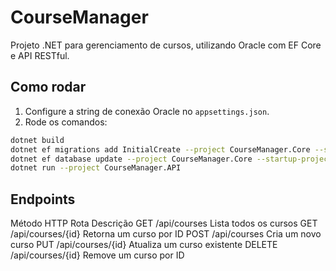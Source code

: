 # CourseManager

Projeto .NET para gerenciamento de cursos, utilizando Oracle com EF Core e API RESTful.

## Como rodar

1. Configure a string de conexão Oracle no `appsettings.json`.
2. Rode os comandos:

```bash
dotnet build
dotnet ef migrations add InitialCreate --project CourseManager.Core --startup-project CourseManager.API
dotnet ef database update --project CourseManager.Core --startup-project CourseManager.API
dotnet run --project CourseManager.API
```

## Endpoints

Método HTTP	       Rota	                     Descrição
GET	           /api/courses	            Lista todos os cursos
GET	           /api/courses/{id}     	  Retorna um curso por ID
POST	         /api/courses	            Cria um novo curso
PUT	           /api/courses/{id}  	    Atualiza um curso existente
DELETE	       /api/courses/{id}	      Remove um curso por ID
